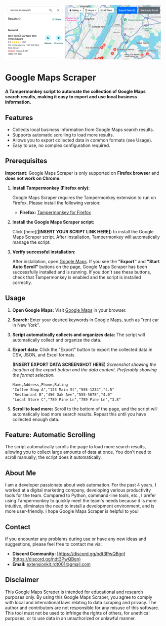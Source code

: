 ![Banner Image](https://raw.githubusercontent.com/webAutomationLover/google-map-scraper/refs/heads/main/resource/banner.png)

# Google Maps Scraper

**A Tampermonkey script to automate the collection of Google Maps search results, making it easy to export and use local business information.**

## Features

*   Collects local business information from Google Maps search results.
*   Supports automatic scrolling to load more results.
*   Allows you to export collected data in common formats (see Usage).
*   Easy to use, no complex configuration required.

## Prerequisites

**Important:** Google Maps Scraper is only supported on **Firefox browser** and **does not work on Chrome**.

1.  **Install Tampermonkey (Firefox only):**

    Google Maps Scraper requires the Tampermonkey extension to run on Firefox. Please install the following version:

    *   **Firefox:** [Tampermonkey for Firefox](https://addons.mozilla.org/en-US/firefox/addon/tampermonkey/)

2.  **Install the Google Maps Scraper script:**

    Click [here](**[INSERT YOUR SCRIPT LINK HERE]**) to install the Google Maps Scraper script.  After installation, Tampermonkey will automatically manage the script.

3.  **Verify successful installation:**

    After installation, open [Google Maps](https://www.google.com/maps). If you see the **"Export"** and **"Start Auto Scroll"** buttons on the page, Google Maps Scraper has been successfully installed and is running. If you don't see these buttons, check that Tampermonkey is enabled and the script is installed correctly.

## Usage

1.  **Open Google Maps:** Visit [Google Maps](https://www.google.com/maps) in your browser.

2.  **Search:** Enter your desired keywords in Google Maps, such as "rent car in New York".

3.  **Script automatically collects and organizes data:** The script will automatically collect and organize the data.

4.  **Export data:** Click the "Export" button to export the collected data in CSV, JSON, and Excel formats.

    **(INSERT EXPORT DATA SCREENSHOT HERE)**  *Screenshot showing the location of the export button and the data content. Preferably showing the format selection.*

    ```csv
    Name,Address,Phone,Rating
    "Coffee Shop A","123 Main St","555-1234","4.5"
    "Restaurant B","456 Oak Ave","555-5678","4.0"
    "Local Store C","789 Pine Ln","789 Pine Ln","3.8"
    ```

5.  **Scroll to load more:** Scroll to the bottom of the page, and the script will automatically load more search results. Repeat this until you have collected enough data.

## Feature: Automatic Scrolling

The script automatically scrolls the page to load more search results, allowing you to collect large amounts of data at once. You don't need to scroll manually; the script does it automatically.

## About Me

I am a developer passionate about web automation. For the past 4 years, I worked at a digital marketing company, developing various productivity tools for the team. Compared to Python, command-line tools, etc., I prefer using Tampermonkey to quickly meet the team's needs because it is more intuitive, eliminates the need to install a development environment, and is more user-friendly. I hope Google Maps Scraper is helpful to you!

## Contact

If you encounter any problems during use or have any new ideas and suggestions, please feel free to contact me via:

*   **Discord Community:** [https://discord.gg/ndt3PwQBgn](https://discord.gg/ndt3PwQBgn)
*   **Email:** extensionkit.rdt001@gmail.com

## Disclaimer

This Google Maps Scraper is intended for educational and research purposes only. By using this Google Maps Scraper, you agree to comply with local and international laws relating to data scraping and privacy. The author and contributors are not responsible for any misuse of this software. This tool must not be used to infringe the rights of others, for unethical purposes, or to use data in an unauthorized or unlawful manner.
